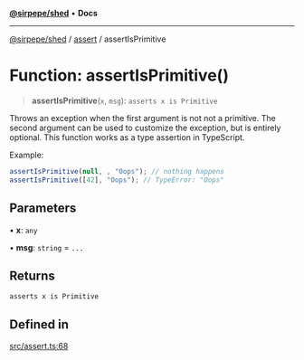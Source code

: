 [**@sirpepe/shed**](../../README.md) • **Docs**

***

[@sirpepe/shed](../../README.md) / [assert](../README.md) / assertIsPrimitive

# Function: assertIsPrimitive()

> **assertIsPrimitive**(`x`, `msg`): `asserts x is Primitive`

Throws an exception when the first argument is not not a primitive. The
second argument can be used to customize the exception, but is entirely
optional. This function works as a type assertion in TypeScript.

Example:

```typescript
assertIsPrimitive(null, , "Oops"); // nothing happens
assertIsPrimitive([42], "Oops"); // TypeError: "Oops"
```

## Parameters

• **x**: `any`

• **msg**: `string` = `...`

## Returns

`asserts x is Primitive`

## Defined in

[src/assert.ts:68](https://github.com/SirPepe/shed/blob/36009fde0fee9ee53321ca81309876bbb49851e3/src/assert.ts#L68)
